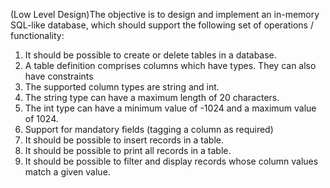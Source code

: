 (Low Level Design)The objective is to design and implement an in-memory SQL-like database, which should support the following set of operations / functionality:
  
1. It should be possible to create or delete tables in a database.
2. A table definition comprises columns which have types. They can also have constraints
3. The supported column types are string and int.
4. The string type can have a maximum length of 20 characters.
5. The int type can have a minimum value of -1024 and a maximum value of 1024.
6. Support for mandatory fields (tagging a column as required)
7. It should be possible to insert records in a table.
8. It should be possible to print all records in a table.
9. It should be possible to filter and display records whose column values match a given value.

